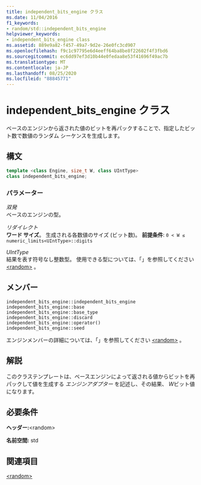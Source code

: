 ```yaml
---
title: independent_bits_engine クラス
ms.date: 11/04/2016
f1_keywords:
- random/std::independent_bits_engine
helpviewer_keywords:
- independent_bits_engine class
ms.assetid: 889e9a82-f457-49a7-9d2e-26e0fc3cd907
ms.openlocfilehash: f9c1c97795e6d4eeff64ba8be8f22602f4f3fbd6
ms.sourcegitcommit: ec6dd97ef3d10b44e0fedaa8e53f41696f49ac7b
ms.translationtype: MT
ms.contentlocale: ja-JP
ms.lasthandoff: 08/25/2020
ms.locfileid: "88845771"
---
```

# <a name="independent_bits_engine-class"></a>independent_bits_engine クラス

ベースのエンジンから返された値のビットを再パックすることで、指定したビット数で数値のランダム シーケンスを生成します。

## <a name="syntax"></a>構文

```cpp
template <class Engine, size_t W, class UIntType>
class independent_bits_engine;
```

### <a name="parameters"></a>パラメーター

*双発*\
ベースのエンジンの型。

*リダイレクト*\
**ワード サイズ**。 生成される各数値のサイズ (ビット数)。 **前提条件**: `0 < W ≤ numeric_limits<UIntType>::digits`

*UIntType*\
結果を表す符号なし整数型。 使用できる型については、「」を参照してください [\<random>](../standard-library/random.md) 。

## <a name="members"></a>メンバー

`independent_bits_engine::independent_bits_engine`\
`independent_bits_engine::base`\
`independent_bits_engine::base_type`\
`independent_bits_engine::discard`\
`independent_bits_engine::operator()`\
`independent_bits_engine::seed`

エンジンメンバーの詳細については、「」を参照してください [\<random>](../standard-library/random.md) 。

## <a name="remarks"></a>解説

このクラステンプレートは、ベースエンジンによって返される値からビットを再パックして値を生成する *エンジンアダプター* を記述し、その結果、 *W*ビット値になります。

## <a name="requirements"></a>必要条件

**ヘッダー:**\<random>

**名前空間:** std

## <a name="see-also"></a>関連項目

[\<random>](../standard-library/random.md)

